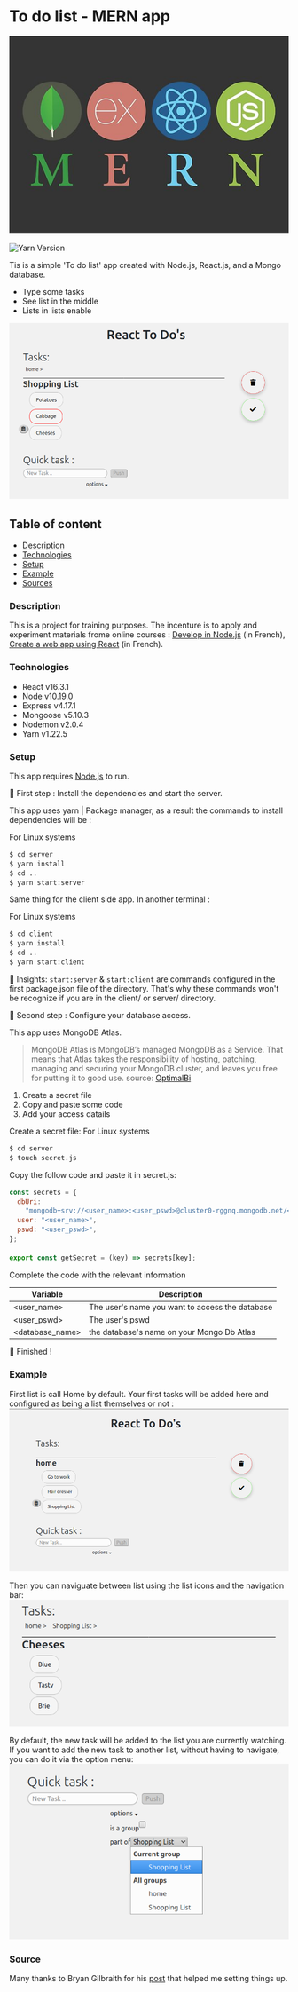 # To do list - MERN app

![MERN](https://github.com/karanilow/ToDoInReact/blob/master/img/MERN.png)

![Yarn Version](https://badgen.net/npm/v/yarn)

Tis is a simple 'To do list' app created with Node.js, React.js, and a Mongo database.

- Type some tasks
- See list in the middle
- Lists in lists enable

![APP](https://github.com/karanilow/ToDoInReact/blob/master/img/Introduction.png)

## Table of content

- [Description](#Description)
- [Technologies](#Technologies)
- [Setup](#Setup)
- [Example](#Example)
- [Sources](#Source)

### Description

This is a project for training purposes. The incenture is to apply and experiment materials frome online courses : [Develop in Node.js](https://openclassrooms.com/fr/courses/1056721-des-applications-ultra-rapides-avec-node-js) (in French), [Create a web app using React](https://openclassrooms.com/fr/courses/4664381-realisez-une-application-web-avec-react-js) (in French).

### Technologies

- React v16.3.1
- Node v10.19.0
- Express v4.17.1
- Mongoose v5.10.3
- Nodemon v2.0.4
- Yarn v1.22.5

### Setup

This app requires [Node.js](https://nodejs.org/) to run.

🦶 First step :
Install the dependencies and start the server.

This app uses yarn | Package manager, as a result the commands to install dependencies will be :

For Linux systems

```sh
$ cd server
$ yarn install
$ cd ..
$ yarn start:server
```

Same thing for the client side app.
In another terminal :

For Linux systems

```sh
$ cd client
$ yarn install
$ cd ..
$ yarn start:client
```

🤿 Insights: `start:server` & `start:client` are commands configured in the first package.json file of the directory. That's why these commands won't be recognize if you are in the client/ or server/ directory.

🦶 Second step :
Configure your database access.

This app uses MongoDB Atlas.

> MongoDB Atlas is MongoDB’s managed MongoDB as a Service. That means that Atlas takes the responsibility of hosting, patching, managing and securing your MongoDB cluster, and leaves you free for putting it to good use.
> source: [OptimalBi](https://optimalbi.com/mongodb-atlas-what-why/)

1. Create a secret file
2. Copy and paste some code
3. Add your access datails

Create a secret file:
For Linux systems

```sh
$ cd server
$ touch secret.js
```

Copy the follow code and paste it in secret.js:

```js
const secrets = {
  dbUri:
    "mongodb+srv://<user_name>:<user_pswd>@cluster0-rggnq.mongodb.net/<database_name>?retryWrites=true&w=majority",
  user: "<user_name>",
  pswd: "<user_pswd>",
};

export const getSecret = (key) => secrets[key];
```

Complete the code with the relevant information

| Variable        | Description                                     |
| --------------- | ----------------------------------------------- |
| <user_name>     | The user's name you want to access the database |
| <user_pswd>     | The user's pswd                                 |
| <database_name> | the database's name on your Mongo Db Atlas      |

🥳 Finished !

### Example

First list is call Home by default.
Your first tasks will be added here and configured as being a list themselves or not :
![Home](https://github.com/karanilow/ToDoInReact/blob/master/img/Home.png)

Then you can naviguate between list using the list icons and the navigation bar:
![Home](https://github.com/karanilow/ToDoInReact/blob/master/img/ListInList.png)

By default, the new task will be added to the list you are currently watching. If you want to add the new task to another list, without having to navigate, you can do it via the option menu:
![Home](https://github.com/karanilow/ToDoInReact/blob/master/img/Input.png)

### Source

Many thanks to Bryan Gilbraith for his [post](https://medium.com/@bryantheastronaut/ok-here-we-go-b9f683c5a00c) that helped me setting things up.
